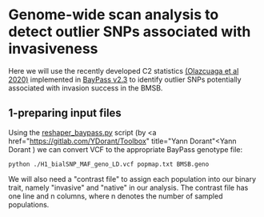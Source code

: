 # Genome-wide scan analysis to detect outlier SNPs associated with invasiveness

Here we will use the recently developed C2 statistics <a href="https://academic.oup.com/mbe/article/37/8/2369/5821433" title="(Olazcuaga et al 2020)">(Olazcuaga et al 2020)</a> implemented in <a href="http://www1.montpellier.inra.fr/CBGP/software/baypass/" title="BayPass v2.3">BayPass v2.3</a> to identify outlier SNPs potentially associated with invasion success in the BMSB. 



## 1-preparing input files

Using the <a href="https://gitlab.com/YDorant/Toolbox/-/blob/master/reshaper_baypass.py" title="reshaper_baypass.py">reshaper_baypass.py</a> script (by <a href="https://gitlab.com/YDorant/Toolbox" title="Yann Dorant"<Yann Dorant</a> ) we can convert VCF to the appropriate BayPass genotype file:

`python ./H1_bialSNP_MAF_geno_LD.vcf popmap.txt BMSB.geno`


We will also need a "contrast file" to assign each population into our binary trait, namely "invasive" and "native" in our analysis. The contrast file has one line and n columns, where n denotes the number of sampled populations. 
